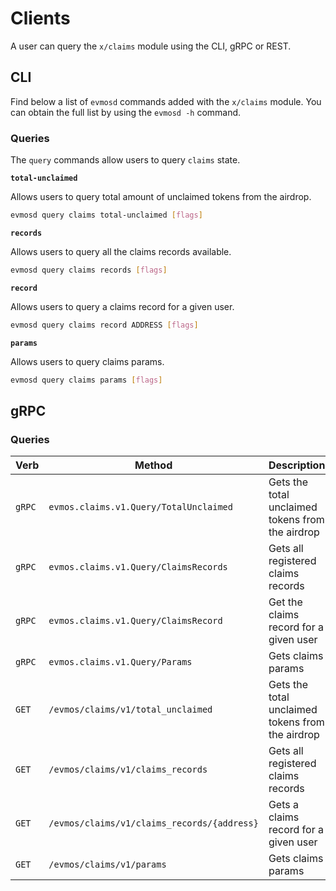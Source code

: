 <!--
order: 7
-->

# Clients

A user can query the `x/claims` module using the CLI, gRPC or REST.

## CLI

Find below a list of `evmosd` commands added with the `x/claims` module. You can
obtain the full list by using the `evmosd -h` command.

### Queries

The `query` commands allow users to query `claims` state.

**`total-unclaimed`**

Allows users to query total amount of unclaimed tokens from the airdrop.

```bash
evmosd query claims total-unclaimed [flags]
```

**`records`**

Allows users to query all the claims records available.

```bash
evmosd query claims records [flags]
```

**`record`**

Allows users to query a claims record for a given user.

```bash
evmosd query claims record ADDRESS [flags]
```

**`params`**

Allows users to query claims params.

```bash
evmosd query claims params [flags]
```

## gRPC

### Queries

| Verb   | Method                                      | Description                                      |
| ------ | ------------------------------------------- | ------------------------------------------------ |
| `gRPC` | `evmos.claims.v1.Query/TotalUnclaimed`      | Gets the total unclaimed tokens from the airdrop |
| `gRPC` | `evmos.claims.v1.Query/ClaimsRecords`       | Gets all registered claims records               |
| `gRPC` | `evmos.claims.v1.Query/ClaimsRecord`        | Get the claims record for a given user           |
| `gRPC` | `evmos.claims.v1.Query/Params`              | Gets claims params                               |
| `GET`  | `/evmos/claims/v1/total_unclaimed`          | Gets the total unclaimed tokens from the airdrop |
| `GET`  | `/evmos/claims/v1/claims_records`           | Gets all registered claims records               |
| `GET`  | `/evmos/claims/v1/claims_records/{address}` | Gets a claims record for a given user            |
| `GET`  | `/evmos/claims/v1/params`                   | Gets claims params                               |
